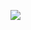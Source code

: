 <img src="https://mir-s3-cdn-cf.behance.net/project_modules/max_1200/06a22446366801.5851795421436.gif"></img>
